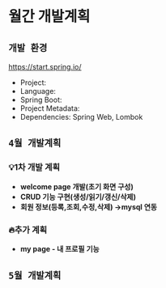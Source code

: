 # 월간 개발계획 
## `개발 환경` 
https://start.spring.io/ 
- Project: 
- Language: 
- Spring Boot: 
- Project Metadata: 
- Dependencies: Spring Web, Lombok

## `4월 개발계획`
### 💡1차 개발 계획 
- **welcome page 개발(초기 화면 구성)**  
- **CRUD 기능 구현(생성/읽기/갱신/삭제)**  
- **회원 정보(등록,조회,수정,삭제) →mysql 연동**  
### 🔥추가 계획
- **my page - 내 프로필 기능** 

## `5월 개발계획`
